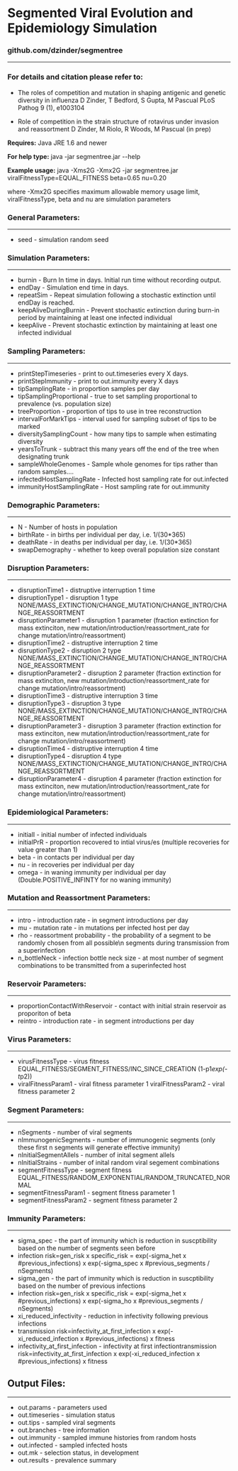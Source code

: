 # Segmented Viral Evolution and Epidemiology Simulation
### github.com/dzinder/segmentree

-----------------------------------------------------------------------------------------------------------
### For details and citation please refer to:
* The roles of competition and mutation in shaping antigenic and genetic diversity in influenza D Zinder, T Bedford, S Gupta, M Pascual 
 PLoS Pathog 9 (1), e1003104

* Role of competition in the strain structure of rotavirus under invasion and reassortment D Zinder, M Riolo, R Woods, M Pascual (in prep)

**Requires:**
Java JRE 1.6 and newer

**For help type:**
java -jar segmentree.jar --help

**Example usage:**
java -Xms2G -Xmx2G -jar segmentree.jar viralFitnessType=EQUAL_FITNESS beta=0.65 nu=0.20

where -Xmx2G specifies maximum allowable memory usage limit, viralFitnessType, beta and nu are simulation parameters 

### General Parameters:
-----------------------
* seed - simulation random seed

### Simulation Parameters:
-----------------------
* burnin - Burn In time in days. Initial run time without recording output.
* endDay - Simulation end time in days.
* repeatSim - Repeat simulation following a stochastic extinction until endDay is reached.
* keepAliveDuringBurnin - Prevent stochastic extinction during burn-in period by maintaining at least one infected individual
* keepAlive - Prevent stochastic extinction by maintaining at least one infected individual

### Sampling Parameters:
-----------------------
* printStepTimeseries - print to out.timeseries every X days.
* printStepImmunity - print to out.immunity every X days
* tipSamplingRate - in proportion samples per day
* tipSamplingProportional - true to set sampling proportional to prevalence (vs. population size)
* treeProportion - proportion of tips to use in tree reconstruction
* intervalForMarkTips - interval used for sampling subset of tips to be marked
* diversitySamplingCount - how many tips to sample when estimating diversity
* yearsToTrunk - subtract this many years off the end of the tree when designating trunk
* sampleWholeGenomes - Sample whole genomes for tips rather than random samples.... 
* infectedHostSamplingRate - Infected host sampling rate for out.infected
* immunityHostSamplingRate - Host sampling rate for out.immunity

### Demographic Parameters:
-------------------------
* N - Number of hosts in population
* birthRate - in births per individual per day, i.e. 1/(30*365)
* deathRate - in deaths per individual per day, i.e. 1/(30*365)
* swapDemography - whether to keep overall population size constant

### Disruption Parameters:
------------------------
* disruptionTime1 - distruptive interruption 1 time
* disruptionType1 - disruption 1 type NONE/MASS_EXTINCTION/CHANGE_MUTATION/CHANGE_INTRO/CHANGE_REASSORTMENT
* disruptionParameter1 - disruption 1 parameter (fraction extinction for mass extinciton, new mutation/introduction/reassortment_rate for change mutation/intro/reassortment)
* disruptionTime2 - distruptive interruption 2 time
* disruptionType2 - disruption 2 type NONE/MASS_EXTINCTION/CHANGE_MUTATION/CHANGE_INTRO/CHANGE_REASSORTMENT
* disruptionParameter2 - disruption 2 parameter (fraction extinction for mass extinciton, new mutation/introduction/reassortment_rate for change mutation/intro/reassortment)
* disruptionTime3 - distruptive interruption 3 time
* disruptionType3 - disruption 3 type NONE/MASS_EXTINCTION/CHANGE_MUTATION/CHANGE_INTRO/CHANGE_REASSORTMENT
* disruptionParameter3 - disruption 3 parameter (fraction extinction for mass extinciton, new mutation/introduction/reassortment_rate for change mutation/intro/reassortment)
* disruptionTime4 - distruptive interruption 4 time
* disruptionType4 - disruption 4 type NONE/MASS_EXTINCTION/CHANGE_MUTATION/CHANGE_INTRO/CHANGE_REASSORTMENT
* disruptionParameter4 - disruption 4 parameter (fraction extinction for mass extinciton, new mutation/introduction/reassortment_rate for change mutation/intro/reassortment)

### Epidemiological Parameters:
-----------------------------
* initialI - initial number of infected individuals
* initialPrR - proportion recovered to intial virus/es (multiple recoveries for value greater than 1)
* beta - in contacts per individual per day
* nu - in recoveries per individual per day
* omega - in waning immunity per individual per day (Double.POSITIVE_INFINTY for no waning immunity)

### Mutation and Reassortment Parameters:
---------------------------------------
* intro - introduction rate - in segment introductions per day
* mu - mutation rate - in mutations per infected host per day
* rho - reassortment probability - the probability of a segment to be randomly chosen from all possible\n segments during transmission from a superinfection
* n_bottleNeck - infection bottle neck size - at most number of segment combinations to be transmitted from a superinfected host

### Reservoir Parameters:
-----------------------
* proportionContactWithReservoir - contact with initial strain reservoir as proporiton of beta
* reintro - introduction rate - in segment introductions per day

### Virus Parameters:
-------------------
* virusFitnessType - virus fitness EQUAL_FITNESS/SEGMENT_FITNESS/INC_SINCE_CREATION (1-p1*exp(-t*p2))
* viralFitnessParam1 - viral fitness parameter 1
 viralFitnessParam2 - viral fitness parameter 2

### Segment Parameters:
----------------------
* nSegments - number of viral segments
* nImmunogenicSegments - number of immunogenic segments (only these first n segments will generate effective immunity)
* nInitialSegmentAllels - number of inital segment allels
* nInitialStrains - number of inital random viral segement combinations
* segmentFitnessType - segment fitness EQUAL_FITNESS/RANDOM_EXPONENTIAL/RANDOM_TRUNCATED_NORMAL
* segmentFitnessParam1 - segment fitness parameter 1
* segmentFitnessParam2 - segment fitness parameter 2

### Immunity Parameters:
----------------------
* sigma_spec - the part of immunity which is reduction in suscptibility based on the number of segments seen before
* infection risk=gen_risk x specific_risk = exp(-sigma_het x #previous_infections) x exp(-sigma_spec x #previous_segments / nSegments)
* sigma_gen - the part of immunity which is reduction in suscptibility based on the number of previous infections
* infection risk=gen_risk x specific_risk = exp(-sigma_het x #previous_infections) x exp(-sigma_ho x #previous_segments / nSegments)
* xi_reduced_infectivity - reduction in infectivity following previous infections
* transmission risk=infectivity_at_first_infection x exp(-xi_reduced_infection x #previous_infections) x fitness
* infectivity_at_first_infection - infectivity at first infectiontransmission risk=infectivity_at_first_infection x exp(-xi_reduced_infection x #previous_infections) x fitness


## Output Files:
-------------
* out.params - parameters used
* out.timeseries - simulation status
* out.tips - sampled viral segments
* out.branches - tree information
* out.immunity - sampled immune histories from random hosts
* out.infected - sampled infected hosts
* out.mk - selection status, in development
* out.results - prevalence summary
